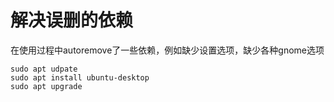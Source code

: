 # 解决误删的依赖
在使用过程中autoremove了一些依赖，例如缺少设置选项，缺少各种gnome选项

```shell
sudo apt udpate
sudo apt install ubuntu-desktop
sudo apt upgrade
```

